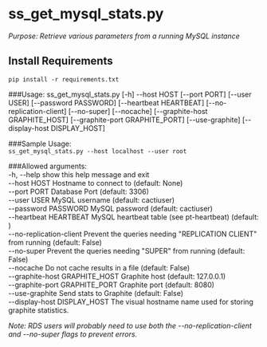 ss_get_mysql_stats.py
================================

*Purpose: Retrieve various parameters from a running MySQL instance*

Install Requirements
-------------------------------
`pip install -r requirements.txt`

###Usage:
ss_get_mysql_stats.py \[-h\] --host HOST \[--port PORT\] \[--user USER\] \[--password PASSWORD\] \[--heartbeat HEARTBEAT\] \[--no-replication-client\] \[--no-super\] \[--nocache\] \[--graphite-host GRAPHITE_HOST\] \[--graphite-port GRAPHITE_PORT\] \[--use-graphite\] \[--display-host DISPLAY_HOST\]

###Sample Usage:  
`ss_get_mysql_stats.py --host localhost --user root `

###Allowed arguments:  
    -h, --help            show this help message and exit  
    --host HOST           Hostname to connect to (default: None)  
    --port PORT           Database Port (default: 3306)  
    --user USER           MySQL username (default: cactiuser)  
    --password PASSWORD   MySQL password (default: cactiuser)  
    --heartbeat HEARTBEAT MySQL heartbeat table (see pt-heartbeat) (default: )  
    --no-replication-client Prevent the queries needing "REPLICATION CLIENT" from running (default: False)  
    --no-super            Prevent the queries needing "SUPER" from running (default: False)  
    --nocache             Do not cache results in a file (default: False)  
    --graphite-host GRAPHITE_HOST Graphite host (default: 127.0.0.1)  
    --graphite-port GRAPHITE_PORT Graphite port (default: 8080)  
    --use-graphite        Send stats to Graphite (default: False)  
    --display-host DISPLAY_HOST The visual hostname name used for storing graphite statistics.

*Note: RDS users will probably need to use both the --no-replication-client and --no-super flags to prevent errors.*
